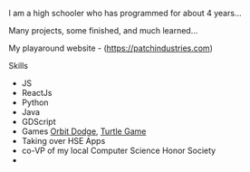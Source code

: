 I am a high schooler who has programmed for about 4 years... 

Many projects, some finished, and much learned... 

My playaround website - (https://patchindustries.com)

Skills

- JS
- ReactJs
- Python
- Java
- GDScript
- Games  [Orbit Dodge](https://legojrp.github.io/Orbit-Dodge), [Turtle Game](https://patchindustries.com/turtle/) 
- Taking over HSE Apps
- co-VP of my local Computer Science Honor Society
- 
